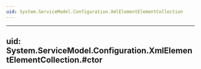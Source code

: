 ```yaml
---
uid: System.ServiceModel.Configuration.XmlElementElementCollection
---
```


---
uid: System.ServiceModel.Configuration.XmlElementElementCollection.#ctor
---
